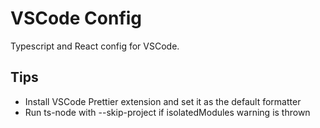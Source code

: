 # VSCode Config

Typescript and React config for VSCode.

## Tips

- Install VSCode Prettier extension and set it as the default formatter
- Run ts-node with --skip-project if isolatedModules warning is thrown